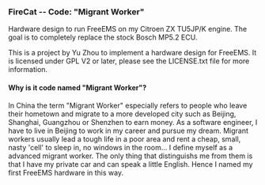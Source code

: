 ### FireCat -- Code: "Migrant Worker"

Hardware design to run FreeEMS on my Citroen ZX TU5JP/K engine. The goal is to
completely replace the stock Bosch MP5.2 ECU.

This is a project by Yu Zhou to implement a hardware design for FreeEMS. It is
licensed under GPL V2 or later, please see the LICENSE.txt file for more information.

#### Why is it code named "Migrant Worker"?

In China the term "Migrant Worker" especially refers to people who leave their
hometown and migrate to a more developed city such as Beijing, Shanghai,
Guangzhou or Shenzhen to earn money. As a software engineer, I have to live in
Beijing to work in my career and pursue my dream. Migrant workers usually lead
a tough life in a poor area and rent a cheap, small, nasty 'cell' to sleep in,
no windows in the room... I define myself as a advanced migrant worker. The
only thing that distinguishs me from them is that I have my private car and can
speak a little English. Hence I named my first FreeEMS hardware in this way.

